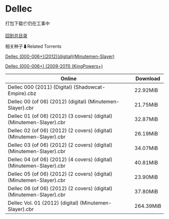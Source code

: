 # Dellec

打包下载📦仍在工事中

[回到总目录](/Catalogs.md)







相关种子⬇Related Torrents

[Dellec (000-006+)(2012)(digital)(Minutemen-Slayer)](https://github.com/alicewish/markdown/blob/master/torrent/Dellec--000-006---2012--digital--Minutemen-Slayer.md)

[Dellec (000-006+) (2009-2011) (KingPowers+)](https://github.com/alicewish/markdown/blob/master/torrent/Dellec--000-006----2009-2011---KingPowers.md)

Online | Download
--- | ---
Dellec 000 (2011) (Digital) (Shadowcat-Empire).cbz | 22.92MiB
Dellec 00 (of 06) (2012) (digital) (Minutemen-Slayer).cbr | 21.75MiB
Dellec 01 (of 06) (2012) (3 covers) (digital) (Minutemen-Slayer).cbr | 32.87MiB
Dellec 02 (of 06) (2012) (2 covers) (digital) (Minutemen-Slayer).cbr | 26.19MiB
Dellec 03 (of 06) (2012) (2 covers) (digital) (Minutemen-Slayer).cbr | 34.07MiB
Dellec 04 (of 06) (2012) (4 covers) (digital) (Minutemen-Slayer).cbr | 40.81MiB
Dellec 05 (of 06) (2012) (2 covers) (digital) (Minutemen-Slayer).cbr | 23.90MiB
Dellec 06 (of 06) (2012) (2 covers) (digital) (Minutemen-Slayer).cbr | 37.80MiB
Dellec Vol. 01 (2012) (digital) (Minutemen-Slayer).cbr | 264.39MiB